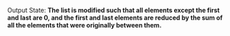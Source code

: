 Output State: **The list is modified such that all elements except the first and last are 0, and the first and last elements are reduced by the sum of all the elements that were originally between them.**